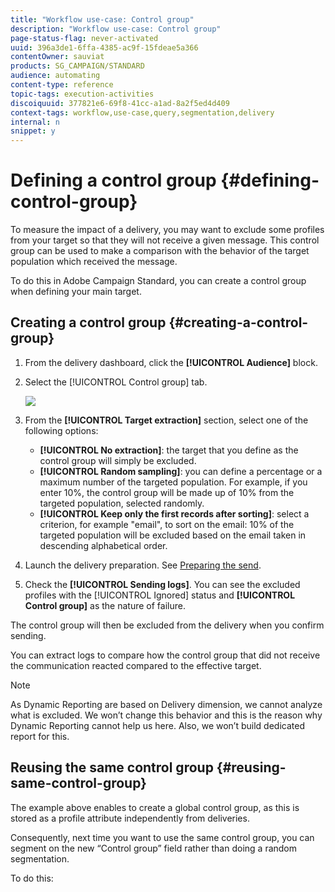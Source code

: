 ```yaml
---
title: "Workflow use-case: Control group"
description: "Workflow use-case: Control group"
page-status-flag: never-activated
uuid: 396a3de1-6ffa-4385-ac9f-15fdeae5a366
contentOwner: sauviat
products: SG_CAMPAIGN/STANDARD
audience: automating
content-type: reference
topic-tags: execution-activities
discoiquuid: 377821e6-69f8-41cc-a1ad-8a2f5ed4d409
context-tags: workflow,use-case,query,segmentation,delivery 
internal: n
snippet: y
---
```


# Defining a control group {#defining-control-group}

To measure the impact of a delivery, you may want to exclude some profiles from your target so that they will not receive a given message. This control group can be used to make a comparison with the behavior of the target population which received the message.

To do this in Adobe Campaign Standard, you can create a control group when defining your main target.

## Creating a control group {#creating-a-control-group}

1. From the delivery dashboard, click the **[!UICONTROL Audience]** block.
1. Select the [!UICONTROL Control group] tab.

    ![](assets/xxx.png)

1. From the **[!UICONTROL Target extraction]** section, select one of the following options:

    * **[!UICONTROL No extraction]**: the target that you define as the control group will simply be excluded.
    * **[!UICONTROL Random sampling]**: you can define a percentage or a maximum number of the targeted population. For example, if you enter 10%, the control group will be made up of 10% from the targeted population, selected randomly.
    * **[!UICONTROL Keep only the first records after sorting]**: select a criterion, for example "email", to sort on the email: 10% of the targeted population will be excluded based on the email taken in descending alphabetical order.

1. Launch the delivery preparation. See [Preparing the send](../../sending/using/preparing-the-send.md).
1. Check the **[!UICONTROL Sending logs]**. You can see the excluded profiles with the [!UICONTROL Ignored] status and **[!UICONTROL Control group]** as the nature of failure.

The control group will then be excluded from the delivery when you confirm sending.

You can extract logs to compare how the control group that did not receive the communication reacted compared to the effective target.

>[!NOTE]
>
>As Dynamic Reporting are based on Delivery dimension, we cannot analyze what is excluded. We won’t change this behavior and this is the reason why Dynamic Reporting cannot help us here.
Also, we won’t build dedicated report for this.

## Reusing the same control group {#reusing-same-control-group}

The example above enables to create a global control group, as this is stored as a profile attribute independently from deliveries.

Consequently, next time you want to use the same control group, you can segment on the new “Control group” field rather than doing a random segmentation.

To do this:
